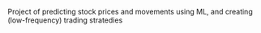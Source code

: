 Project of predicting stock prices and movements using ML, and creating (low-frequency) trading stratedies
